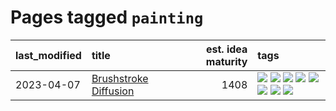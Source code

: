 # Pages tagged `painting`

|last_modified|title|est. idea maturity|tags
|:---|:---|---:|:---|
|2023-04-07|[Brushstroke Diffusion](../brushstroke-diffusion.md)|1408|[![](https://img.shields.io/badge/tag-artisticstyletransfer-b3194)](../tags/artisticstyletransfer.md) [![](https://img.shields.io/badge/tag-creativity-34720)](../tags/creativity.md) [![](https://img.shields.io/badge/tag-deepgenerativemodeling-db71cb)](../tags/deepgenerativemodeling.md) [![](https://img.shields.io/badge/tag-experimental-53417a)](../tags/experimental.md) [![](https://img.shields.io/badge/tag-image_processing-96bcc)](../tags/image_processing.md) [![](https://img.shields.io/badge/tag-modeltraining-71e862)](../tags/modeltraining.md) [![](https://img.shields.io/badge/tag-painting-ad342b)](../tags/painting.md) [![](https://img.shields.io/badge/tag-wip-48fb29)](../tags/wip.md)|